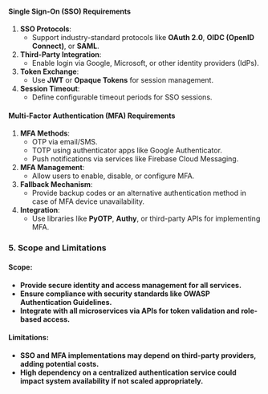 #### **Single Sign-On (SSO) Requirements**

1. **SSO Protocols**:
    - Support industry-standard protocols like **OAuth 2.0**, **OIDC (OpenID Connect)**, or **SAML**.
2. **Third-Party Integration**:
    - Enable login via Google, Microsoft, or other identity providers (IdPs).
3. **Token Exchange**:
    - Use **JWT** or **Opaque Tokens** for session management.
4. **Session Timeout**:
    - Define configurable timeout periods for SSO sessions.

#### **Multi-Factor Authentication (MFA) Requirements**

1. **MFA Methods**:
    - OTP via email/SMS.
    - TOTP using authenticator apps like Google Authenticator.
    - Push notifications via services like Firebase Cloud Messaging.
2. **MFA Management**:
    - Allow users to enable, disable, or configure MFA.
3. **Fallback Mechanism**:
    - Provide backup codes or an alternative authentication method in case of MFA device unavailability.
4. **Integration**:
    - Use libraries like **PyOTP**, **Authy**, or third-party APIs for implementing MFA.




### **5. Scope and Limitations**

#### **Scope:**
- **Provide secure identity and access management for all services.**
- **Ensure compliance with security standards like OWASP Authentication Guidelines.**
- **Integrate with all microservices via APIs for token validation and role-based access.**
#### **Limitations:**

- **SSO and MFA implementations may depend on third-party providers, adding potential costs.**
- **High dependency on a centralized authentication service could impact system availability if not scaled appropriately.**